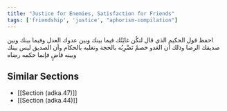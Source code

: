 ```yaml
---
title: "Justice for Enemies, Satisfaction for Friends"
tags: ['friendship', 'justice', "aphorism-compilation"]
---
```


 احفظ قول الحكيم الذي قال لتكُن غايَتُك فيما بينك وبين عدوك العدل وفيما بينك وبين صديقك الرضا وذلك أن العَدو خصمٌ تَضْرِبُه بالحجة وتغلبه بالحكام وأن الصديق ليس بينك وبينه قاضٍ فإنما حكمه رضاه

## Similar Sections
- [[Section (adka.47)]]
 - [[Section (adka.44)]]
